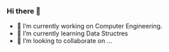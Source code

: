 ### Hi there 👋

- 🔭 I’m currently working on Computer Engineering.
- 🌱 I’m currently learning Data Structres
- 👯 I’m looking to collaborate on ...
